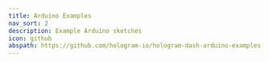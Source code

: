 ```yaml
---
title: Arduino Examples
nav_sort: 2
description: Example Arduino sketches
icon: github
abspath: https://github.com/hologram-io/hologram-dash-arduino-examples
---
```

